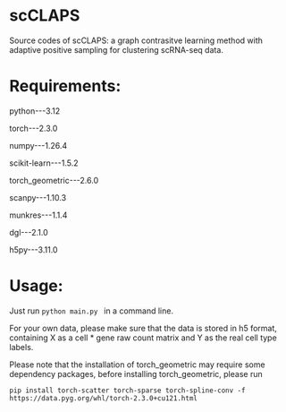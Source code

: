 # scCLAPS
Source codes of scCLAPS: a graph contrasitve learning method with adaptive positive sampling for clustering scRNA-seq data.
# Requirements:
python---3.12

torch---2.3.0

numpy---1.26.4

scikit-learn---1.5.2

torch_geometric---2.6.0

scanpy---1.10.3

munkres---1.1.4

dgl---2.1.0

h5py---3.11.0

# Usage:
Just run 
`python main.py
`
in a command line.

For your own data, please make sure that the data is stored in h5 format, containing X as a cell * gene raw count matrix and Y as the real cell type labels.

Please note that the installation of torch_geometric may require some dependency packages, before installing torch_geometric, please run 

`pip install torch-scatter torch-sparse torch-spline-conv -f https://data.pyg.org/whl/torch-2.3.0+cu121.html
`
